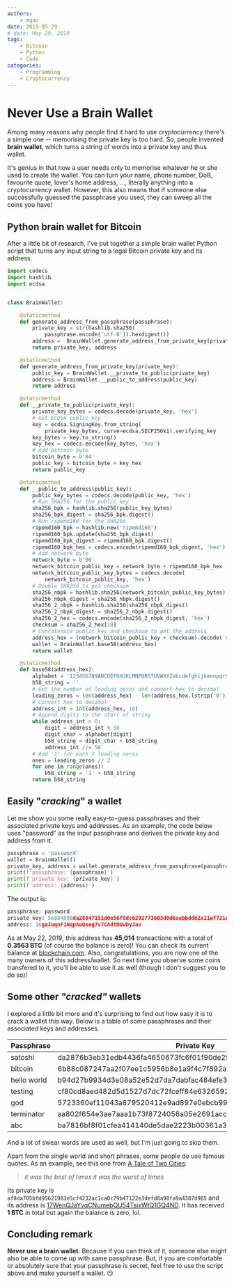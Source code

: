 ```yaml
---
authors:
    - mgao
date: 2019-05-29
# date: May 29, 2019
tags:
    - Bitcoin
    - Python
    - Code
categories:
    - Programming
    - Cryptocurrency
---
```


# Never Use a Brain Wallet

Among many reasons why people find it hard to use cryptocurrency there's a simple one -- memorising the private key is too hard. So, people invented **brain wallet**, which turns a string of words into a private key and thus wallet.

It's genius in that now a user needs only to memorise whatever he or she used to create the wallet. You can turn your name, phone number, DoB, favourite quote, lover's home address, ..., literally anything into a cryptocurrency wallet. However, this also means that if someone else successfully guessed the passphrase you used, they can sweep all the coins you have!

<!-- more -->

## Python brain wallet for Bitcoin

After a little bit of research, I've put together a simple brain wallet Python script that turns any input string to a legal Bitcoin private key and its address.

```python
import codecs
import hashlib
import ecdsa


class BrainWallet:

    @staticmethod
    def generate_address_from_passphrase(passphrase):
        private_key = str(hashlib.sha256(
            passphrase.encode('utf-8')).hexdigest())
        address =  BrainWallet.generate_address_from_private_key(private_key)
        return private_key, address

    @staticmethod
    def generate_address_from_private_key(private_key):
        public_key = BrainWallet.__private_to_public(private_key)
        address = BrainWallet.__public_to_address(public_key)
        return address

    @staticmethod
    def __private_to_public(private_key):
        private_key_bytes = codecs.decode(private_key, 'hex')
        # Get ECDSA public key
        key = ecdsa.SigningKey.from_string(
            private_key_bytes, curve=ecdsa.SECP256k1).verifying_key
        key_bytes = key.to_string()
        key_hex = codecs.encode(key_bytes, 'hex')
        # Add bitcoin byte
        bitcoin_byte = b'04'
        public_key = bitcoin_byte + key_hex
        return public_key

    @staticmethod
    def __public_to_address(public_key):
        public_key_bytes = codecs.decode(public_key, 'hex')
        # Run SHA256 for the public key
        sha256_bpk = hashlib.sha256(public_key_bytes)
        sha256_bpk_digest = sha256_bpk.digest()
        # Run ripemd160 for the SHA256
        ripemd160_bpk = hashlib.new('ripemd160')
        ripemd160_bpk.update(sha256_bpk_digest)
        ripemd160_bpk_digest = ripemd160_bpk.digest()
        ripemd160_bpk_hex = codecs.encode(ripemd160_bpk_digest, 'hex')
        # Add network byte
        network_byte = b'00'
        network_bitcoin_public_key = network_byte + ripemd160_bpk_hex
        network_bitcoin_public_key_bytes = codecs.decode(
            network_bitcoin_public_key, 'hex')
        # Double SHA256 to get checksum
        sha256_nbpk = hashlib.sha256(network_bitcoin_public_key_bytes)
        sha256_nbpk_digest = sha256_nbpk.digest()
        sha256_2_nbpk = hashlib.sha256(sha256_nbpk_digest)
        sha256_2_nbpk_digest = sha256_2_nbpk.digest()
        sha256_2_hex = codecs.encode(sha256_2_nbpk_digest, 'hex')
        checksum = sha256_2_hex[:8]
        # Concatenate public key and checksum to get the address
        address_hex = (network_bitcoin_public_key + checksum).decode('utf-8')
        wallet = BrainWallet.base58(address_hex)
        return wallet

    @staticmethod
    def base58(address_hex):
        alphabet = '123456789ABCDEFGHJKLMNPQRSTUVWXYZabcdefghijkmnopqrstuvwxyz'
        b58_string = ''
        # Get the number of leading zeros and convert hex to decimal
        leading_zeros = len(address_hex) - len(address_hex.lstrip('0'))
        # Convert hex to decimal
        address_int = int(address_hex, 16)
        # Append digits to the start of string
        while address_int > 0:
            digit = address_int % 58
            digit_char = alphabet[digit]
            b58_string = digit_char + b58_string
            address_int //= 58
        # Add '1' for each 2 leading zeros
        ones = leading_zeros // 2
        for one in range(ones):
            b58_string = '1' + b58_string
        return b58_string
```

## Easily "*cracking*" a wallet

Let me show you some really easy-to-guess passphrases and their associated private keys and addresses. As an example, the code below uses "password" as the input passphrase and derives the private key and address from it.

```python
passphrase = 'password'
wallet = BrainWallet()
private_key, address = wallet.generate_address_from_passphrase(passphrase)
print(f'passphrase: {passphrase}')
print(f'private key: {private_key}')
print(f'address: {address}')
```

The output is:

```python
passphrase: password
private key: 5e884898da28047151d0e56f8dc6292773603d0d6aabbdd62a11ef721d1542d8
address: 16ga2uqnF1NqpAuQeeg7sTCAdtDUwDyJav
```

As at May 22, 2019, this address has **45,014** transactions with a total of **0.3563 BTC** (of course the balance is zero)! You can check its current balance at [blockchain.com](https://www.blockchain.com/btc/address/16ga2uqnF1NqpAuQeeg7sTCAdtDUwDyJav). Also, congratulations, you are now one of the many owners of this address/wallet. So next time you observe some coins transfered to it, you'll be able to use it as well (though I don't suggest you to do so)!

## Some other *"cracked"* wallets

I explored a little bit more and it's surprising to find out how easy it is to crack a wallet this way. Below is a table of some passphrases and their associated keys and addresses.

| Passphrase  | Private Key                                                      | Address                                                                                                         | Used |
| ----------- | ---------------------------------------------------------------- | --------------------------------------------------------------------------------------------------------------- | ---- |
| satoshi     | da2876b3eb31edb4436fa4650673fc6f01f90de2f1793c4ec332b2387b09726f | [1ADJqstUMBB5zFquWg19UqZ7Zc6ePCpzLE](https://www.blockchain.com/btc/address/1ADJqstUMBB5zFquWg19UqZ7Zc6ePCpzLE) | True |
| bitcoin     | 6b88c087247aa2f07ee1c5956b8e1a9f4c7f892a70e324f1bb3d161e05ca107b | [1E984zyYbNmeuumzEdqT8VSL8QGJi3byAD](https://www.blockchain.com/btc/address/1E984zyYbNmeuumzEdqT8VSL8QGJi3byAD) | True |
| hello world | b94d27b9934d3e08a52e52d7da7dabfac484efe37a5380ee9088f7ace2efcde9 | [1CS8g7nwaxPPprb4vqcTVdLCuCRirsbsMb](https://www.blockchain.com/btc/address/1CS8g7nwaxPPprb4vqcTVdLCuCRirsbsMb) | True |
| testing     | cf80cd8aed482d5d1527d7dc72fceff84e6326592848447d2dc0b0e87dfc9a90 | [1JdDsbYYRSpsTnBVgenruULVeUjt5z6WnR](https://www.blockchain.com/btc/address/1JdDsbYYRSpsTnBVgenruULVeUjt5z6WnR) | True |
| god         | 5723360ef11043a879520412e9ad897e0ebcb99cc820ec363bfecc9d751a1a99 | [1KxmSmcMTmPvU1qSLYpJLrqnSzBoQ53NXN](https://www.blockchain.com/btc/address/1KxmSmcMTmPvU1qSLYpJLrqnSzBoQ53NXN) | True |
| terminator  | aa802f654e3ae7aaa1b73f8724056a05e2691accea8dd90057916080f84d7e93 | [18kvt3D6K1CG8MxGP6ke7q6vLU5NGpLZdR](https://www.blockchain.com/btc/address/18kvt3D6K1CG8MxGP6ke7q6vLU5NGpLZdR) | True |
| abc         | ba7816bf8f01cfea414140de5dae2223b00361a396177a9cb410ff61f20015ad | [1NEwmNSC7w9nZeASngHCd43Bc5eC2FmXpn](https://www.blockchain.com/btc/address/1NEwmNSC7w9nZeASngHCd43Bc5eC2FmXpn) | True |

And a lot of swear words are used as well, but I'm just going to skip them.

Apart from the single world and short phrases, some people do use famous quotes. As an example, see this one from [A Tale of Two Cities](https://en.wikiquote.org/wiki/A_Tale_of_Two_Cities):

> *it was the best of times it was the worst of times*

Its private key is `af8da705bfd95621983e5cf4232ac1ca0c79b47122e3defd8a98fa9a4387d985` and its address is [17WenQJaYvqCNumebQU54TsixWtQ1GQ4ND](https://www.blockchain.com/btc/address/17WenQJaYvqCNumebQU54TsixWtQ1GQ4ND). It has received **1 BTC** in total but again the balance is zero, lol.

## Concluding remark

**Never use a brain wallet**. Because if you can think of it, someone else might also be able to come up with same passphrase. But, if you are comfortable or absolutely sure that your passphrase is secret, feel free to use the script above and make yourself a wallet. 😏
